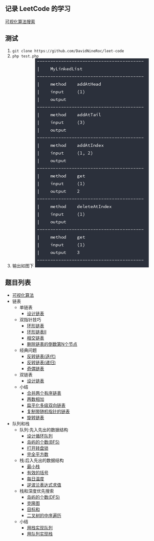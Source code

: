 ## 记录 LeetCode 的学习
[可视化算法搜索](http://search.shiguopeng.cn)
## 测试
1. `git clone https://github.com/DavidNineRoc/leet-code`
2. `php test.php`
3. 输出如图下
![](visual/media/linked-list.png)

## 题目列表
* [可视化算法](visual)
* 链表
    * 单链表
        * [设计链表](LinkedList/SinglyLinkedList/DesignLinkedList.php)
    * 双指针技巧
        * [环形链表](LinkedList/TwoPointerTechnique/LinkedListCycle.c)
        * [环形链表II](LinkedList/TwoPointerTechnique/LinkedListCycleII.c)
        * [相交链表](LinkedList/TwoPointerTechnique/IntersectionLinkedLists.c)
        * [删除链表的倒数第N个节点](LinkedList/TwoPointerTechnique/RemoveNthNodeFromEndOfList.c)
    * 经典问题
        * [反转链表(迭代)](LinkedList/ClassicProblems/ReverseLinkedList.c)
        * [反转链表(递归)](LinkedList/ClassicProblems/ReverseLinkedListII.c)
        * [奇偶链表](LinkedList/ClassicProblems/OddEvenLinkedList.c)
    * 双链表    
        * [设计链表](LinkedList/DoublyLinkedList/DesignLinkedList.php)
    * 小结
        * [合并两个有序链表](LinkedList/Conclusion/MergeTwoSortedLists.php)
        * [两数相加](LinkedList/Conclusion/AddTwoNumbers.php)
        * [扁平化多级双向链表](LinkedList/Conclusion/FlattenAMultilevelDoublyLinkedList.php)
        * [复制带随机指针的链表](LinkedList/Conclusion/CopyListWithRandomPointer.php)
        * [旋转链表](LinkedList/Conclusion/RotateList.php)
* 队列和栈
    * 队列:先入先出的数据结构    
        * [设计循环队列](QueueAndStack/QueueFirstInFirstOut/DesignCircularQueue.php)
        * [岛屿的个数(BFS)](QueueAndStack/QueueFirstInFirstOut/NumberOfIslands.php)
        * [打开转盘锁](QueueAndStack/QueueFirstInFirstOut/OpenTheLock.php)
        * [完全平方数](QueueAndStack/QueueFirstInFirstOut/PerfectSquares.php)
    * 栈:后入先出的数据结构    
        * [最小栈](QueueAndStack/StackLastInFirstOut/MinStack.php)
        * [有效的括号](QueueAndStack/StackLastInFirstOut/ValidParentheses.php)
        * [每日温度](QueueAndStack/StackLastInFirstOut/DailyTemperatures.php)
        * [逆波兰表达式求值](QueueAndStack/StackLastInFirstOut/EvaluateReversePolishNotation.php)
    * 栈和深度优先搜索
        * [岛屿的个数(DFS)](QueueAndStack/StackAndDFS/NumberOfIslands.php)
        * [克隆图](QueueAndStack/StackAndDFS/CloneGraph.php)
        * [目标和](QueueAndStack/StackAndDFS/TargetSum.c)
        * [二叉树的中序遍历](QueueAndStack/StackAndDFS/BinaryTreeInorderTraversal.php)
    * 小结
        * [用栈实现队列](QueueAndStack/Conclusion/ImplementQueueUsingStacks.php)
        * [用队列实现栈](QueueAndStack/Conclusion/ImplementStackUsingQueues.php)

